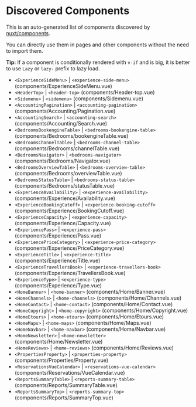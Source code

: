 # Discovered Components

This is an auto-generated list of components discovered by [nuxt/components](https://github.com/nuxt/components).

You can directly use them in pages and other components without the need to import them.

**Tip:** If a component is conditionally rendered with `v-if` and is big, it is better to use `Lazy` or `lazy-` prefix to lazy load.

- `<ExperienceSideMenu>` | `<experience-side-menu>` (components/ExperienceSideMenu.vue)
- `<HeaderTop>` | `<header-top>` (components/Header-top.vue)
- `<Sidemenu>` | `<sidemenu>` (components/Sidemenu.vue)
- `<AccountingPagination>` | `<accounting-pagination>` (components/Accounting/Pagination.vue)
- `<AccountingSearch>` | `<accounting-search>` (components/Accounting/Search.vue)
- `<BedroomsBookengineTable>` | `<bedrooms-bookengine-table>` (components/Bedrooms/bookengineTable.vue)
- `<BedroomsChannelTable>` | `<bedrooms-channel-table>` (components/Bedrooms/channelTable.vue)
- `<BedroomsNavigator>` | `<bedrooms-navigator>` (components/Bedrooms/Navigator.vue)
- `<BedroomsOverviewTable>` | `<bedrooms-overview-table>` (components/Bedrooms/overviewTable.vue)
- `<BedroomsStatusTable>` | `<bedrooms-status-table>` (components/Bedrooms/statusTable.vue)
- `<ExperienceAvailability>` | `<experience-availability>` (components/Experience/Availability.vue)
- `<ExperienceBookingCutoff>` | `<experience-booking-cutoff>` (components/Experience/BookingCutoff.vue)
- `<ExperienceCapacity>` | `<experience-capacity>` (components/Experience/Capacity.vue)
- `<ExperiencePass>` | `<experience-pass>` (components/Experience/Pass.vue)
- `<ExperiencePriceCategory>` | `<experience-price-category>` (components/Experience/PriceCategory.vue)
- `<ExperienceTitle>` | `<experience-title>` (components/Experience/Title.vue)
- `<ExperienceTravellersBook>` | `<experience-travellers-book>` (components/Experience/TravellersBook.vue)
- `<ExperienceType>` | `<experience-type>` (components/Experience/Type.vue)
- `<HomeBanner>` | `<home-banner>` (components/Home/Banner.vue)
- `<HomeChannels>` | `<home-channels>` (components/Home/Channels.vue)
- `<HomeContact>` | `<home-contact>` (components/Home/Contact.vue)
- `<HomeCopyright>` | `<home-copyright>` (components/Home/Copyright.vue)
- `<HomeEtours>` | `<home-etours>` (components/Home/Etours.vue)
- `<HomeMaps>` | `<home-maps>` (components/Home/Maps.vue)
- `<HomeNavbar>` | `<home-navbar>` (components/Home/Navbar.vue)
- `<HomeNewsletter>` | `<home-newsletter>` (components/Home/Newsletter.vue)
- `<HomeReviews>` | `<home-reviews>` (components/Home/Reviews.vue)
- `<PropertiesProperty>` | `<properties-property>` (components/Properties/Property.vue)
- `<ReservationsVueCalendar>` | `<reservations-vue-calendar>` (components/Reservations/VueCalendar.vue)
- `<ReportsSummaryTable>` | `<reports-summary-table>` (components/Reports/SummaryTable.vue)
- `<ReportsSummaryTop>` | `<reports-summary-top>` (components/Reports/SummaryTop.vue)
